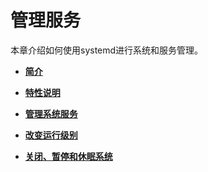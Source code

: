 # 管理服务<a name="ZH-CN_TOPIC_0182317336"></a>

本章介绍如何使用systemd进行系统和服务管理。

-   **[简介](简介.md)**  

-   **[特性说明](特性说明.md)**  

-   **[管理系统服务](管理系统服务.md)**  

-   **[改变运行级别](改变运行级别.md)**  

-   **[关闭、暂停和休眠系统](关闭-暂停和休眠系统.md)**  


